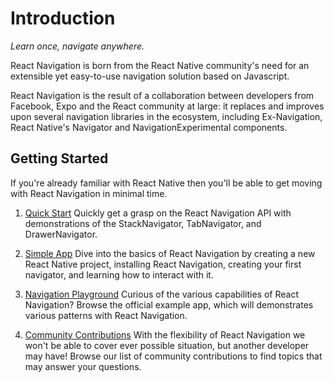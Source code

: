 # Introduction

_Learn once, navigate anywhere._

React Navigation is born from the React Native community's need for an extensible yet easy-to-use navigation solution based on Javascript.

React Navigation is the result of a collaboration between developers from Facebook, Expo and the React community at large: it replaces and improves upon several navigation libraries in the ecosystem, including Ex-Navigation, React Native's Navigator and NavigationExperimental components.

## Getting Started

If you're already familiar with React Native then you'll be able to get moving with React Navigation in minimal time.

1. [Quick Start](/docs/intro/quick-start)
Quickly get a grasp on the React Navigation API with demonstrations of the StackNavigator, TabNavigator, and DrawerNavigator.

2. [Simple App](/docs/intro/basic-app)
Dive into the basics of React Navigation by creating a new React Native project, installing React Navigation, creating your first navigator, and learning how to interact with it.

3. [Navigation Playground](https://github.com/react-community/react-navigation/tree/master/examples/NavigationPlayground)
Curious of the various capabilities of React Navigation? Browse the official example app, which will demonstrates various patterns with React Navigation.

4. [Community Contributions](https://github.com/react-community/react-navigation#community-contributions)
With the flexibility of React Navigation we won't be able to cover ever possible situation, but another developer may have! Browse our list of community contributions to find topics that may answer your questions.

